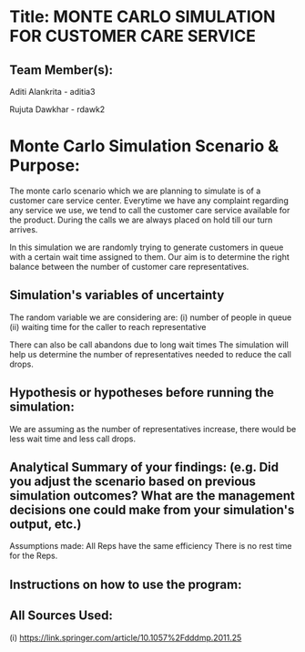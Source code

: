 # Title: MONTE CARLO SIMULATION FOR CUSTOMER CARE SERVICE

## Team Member(s):
Aditi Alankrita - aditia3

Rujuta Dawkhar - rdawk2

# Monte Carlo Simulation Scenario & Purpose:
The monte carlo scenario which we are planning to simulate is of a customer care service center. Everytime we have any complaint regarding any service we use, we tend to call the customer care service available for the product. During the calls we are always placed on hold till our turn arrives. 

In this simulation we are randomly trying to generate customers in queue with a certain wait time assigned to them. Our aim is to determine the right balance between the number of customer care representatives.

## Simulation's variables of uncertainty
The random variable we are considering are:
(i) number of people in queue 
(ii) waiting time for the caller to reach representative

There can also be call abandons due to long wait times
The simulation will help us determine the number of representatives needed to reduce the call drops.

## Hypothesis or hypotheses before running the simulation:
We are assuming as the number of representatives increase, there would be less wait time and less call drops.

## Analytical Summary of your findings: (e.g. Did you adjust the scenario based on previous simulation outcomes?  What are the management decisions one could make from your simulation's output, etc.)

Assumptions made:
All Reps have the same efficiency
There is no rest time for the Reps.

## Instructions on how to use the program:

## All Sources Used:

(i) https://link.springer.com/article/10.1057%2Fdddmp.2011.25

